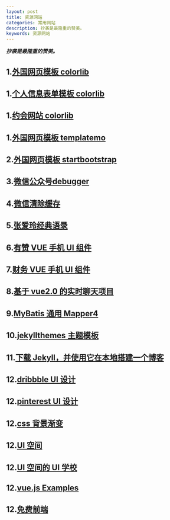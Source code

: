 ```yaml
---
layout: post
title: 资源网站
categories: 常用网站
description: 抄袭是最隆重的赞美。
keywords: 资源网站
---
```


***抄袭是最隆重的赞美。***

## 1.[外国网页模板 colorlib](https://colorlib.com/wp/free-html5-contact-form-templates/)
## 1.[个人信息表单模板 colorlib](https://colorlib.com/wp/free-bootstrap-wizards/)
## 1.[约会网站 colorlib](https://colorlib.com/wp/dating-website-templates/)
## 1.[外国网页模板 templatemo](https://templatemo.com)
## 2.[外国网页模板 startbootstrap](https://startbootstrap.com/)

## 3.[微信公众号debugger](https://mp.weixin.qq.com/debug/cgi-bin/sandboxinfo?action=showinfo&t=sandboxndex)
## 4.[微信清除缓存](debugx5.qq.com)

## 5.[张爱玲经典语录](https://www.juzimi.com/writer/%E5%BC%A0%E7%88%B1%E7%8E%B2?page=1)

## 6.[有赞 VUE 手机 UI 组件](https://github.com/youzan/vant)
## 7.[财务 VUE 手机 UI 组件](https://github.com/didi/mand-mobile)
## 8.[基于 vue2.0 的实时聊天项目](https://github.com/hua1995116/webchat)

## 9.[MyBatis 通用 Mapper4](https://github.com/abel533/Mapper/wiki)

## 10.[jekyllthemes 主题模板](http://jekyllthemes.org/)
## 11.[下载 Jekyll，并使用它在本地搭建一个博客](https://www.jianshu.com/p/f43a75ed16d0)

## 12.[dribbble UI 设计](https://dribbble.com)
## 12.[pinterest UI 设计](https://www.pinterest.ca)
## 12.[css 背景渐变](https://webgradients.com/)
## 12.[UI 空间](https://uiplace.com/)
## 12.[UI 空间的 UI 学校](https://uiplace.com/ui-school)
## 12.[vue.js Examples ](https://vuejsexamples.com/)
## 12.[免费前端](https://freefrontend.com/css-cards/)




